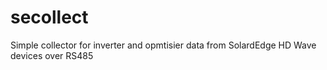 # secollect
Simple collector for inverter and opmtisier data from SolardEdge HD Wave devices over RS485
